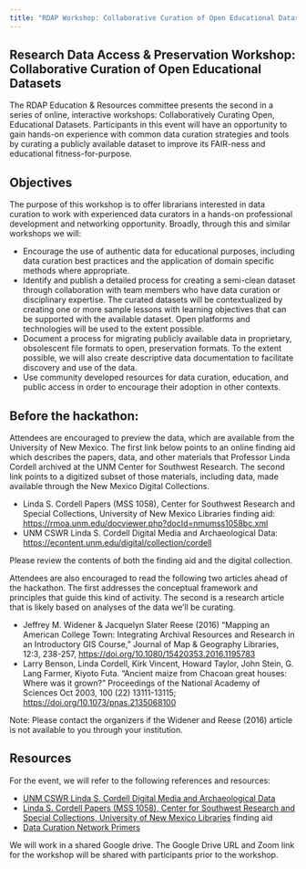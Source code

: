 ```yaml
---
title: "RDAP Workshop: Collaborative Curation of Open Educational Datasets"
---
```


## Research Data Access & Preservation Workshop: Collaborative Curation of Open Educational Datasets

The RDAP Education & Resources committee presents the second in a series of online, interactive workshops: Collaboratively Curating Open, Educational Datasets. Participants in this event will have an opportunity to gain hands-on experience with common data curation strategies and tools by curating a publicly available dataset to improve its FAIR-ness and educational fitness-for-purpose.

## Objectives

The purpose of this workshop is to offer librarians interested in data curation to work with experienced data curators in a hands-on professional development and networking opportunity. Broadly, through this and similar workshops we will:

* Encourage the use of authentic data for educational purposes, including data curation best practices and the application of domain specific methods where appropriate.
* Identify and publish a detailed process for creating a semi-clean dataset through collaboration with team members who have data curation or disciplinary expertise. The curated datasets will be contextualized by creating one or more sample lessons with learning objectives that can be supported with the available dataset. Open platforms and technologies will be used to the extent possible.
* Document a process for migrating publicly available data in proprietary, obsolescent file formats to open, preservation formats. To the extent possible, we will also create descriptive data documentation to facilitate discovery and use of the data.
* Use community developed resources for data curation, education, and public access in order to encourage their adoption in other contexts.

## Before the hackathon:

Attendees are encouraged to preview the data, which are available from the University of New Mexico. The first link below points to an online finding aid which describes the papers, data, and other materials that Professor Linda Cordell archived at the UNM Center for Southwest Research. The second link points to a digitized subset of those materials, including data, made available through the New Mexico Digital Collections.

* Linda S. Cordell Papers (MSS 1058), Center for Southwest Research and Special Collections, University of New Mexico Libraries finding aid: https://rmoa.unm.edu/docviewer.php?docId=nmumss1058bc.xml
* UNM CSWR Linda S. Cordell Digital Media and Archaeological Data: https://econtent.unm.edu/digital/collection/cordell

Please review the contents of both the finding aid and the digital collection.

Attendees are also encouraged to read the following two articles ahead of the hackathon. The first addresses the conceptual framework and principles that guide this kind of activity. The second is a research article that is likely based on analyses of the data we’ll be curating.

* Jeffrey M. Widener & Jacquelyn Slater Reese (2016) “Mapping an American College Town: Integrating Archival Resources and Research in an Introductory GIS Course,” Journal of Map & Geography Libraries, 12:3, 238-257, https://doi.org/10.1080/15420353.2016.1195783 
* Larry Benson, Linda Cordell, Kirk Vincent, Howard Taylor, John Stein, G. Lang Farmer, Kiyoto Futa. “Ancient maize from Chacoan great houses: Where was it grown?” Proceedings of the National Academy of Sciences Oct 2003, 100 (22) 13111-13115; https://doi.org/10.1073/pnas.2135068100 

Note: Please contact the organizers if the Widener and Reese (2016) article is not available to you through your institution. 

## Resources

For the event, we will refer to the following references and resources:

* [UNM CSWR Linda S. Cordell Digital Media and Archaeological Data](https://econtent.unm.edu/digital/collection/cordell)
* [Linda S. Cordell Papers (MSS 1058), Center for Southwest Research and Special Collections, University of New Mexico Libraries](https://rmoa.unm.edu/docviewer.php?docId=nmumss1058bc.xml) finding aid
* [Data Curation Network Primers](https://datacurationnetwork.org/resources/data-curation-primers/)

We will work in a shared Google drive. The Google Drive URL and Zoom link for the workshop will be shared with participants prior to the workshop.

